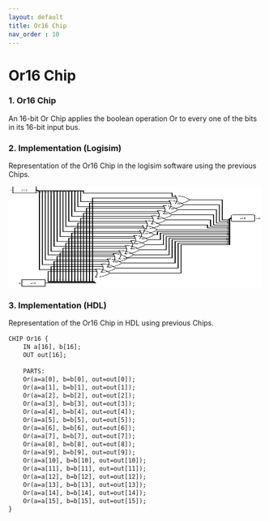 ```yaml
---
layout: default
title: Or16 Chip
nav_order : 10
---
```


# Or16 Chip 

### 1. Or16 Chip
An 16-bit Or Chip applies the boolean operation Or to every one of the bits in its 16-bit input bus.

### 2. Implementation (Logisim)
Representation of the Or16 Chip in the logisim software using the previous Chips.

<img src="\logisim\or16.png" width="500" height="200px"/> 


### 3. Implementation (HDL)
Representation of the Or16 Chip in HDL using previous Chips.


```hdl
CHIP Or16 {
    IN a[16], b[16];
    OUT out[16];

    PARTS:
    Or(a=a[0], b=b[0], out=out[0]);
    Or(a=a[1], b=b[1], out=out[1]);
    Or(a=a[2], b=b[2], out=out[2]);
    Or(a=a[3], b=b[3], out=out[3]);
    Or(a=a[4], b=b[4], out=out[4]);
    Or(a=a[5], b=b[5], out=out[5]);
    Or(a=a[6], b=b[6], out=out[6]);
    Or(a=a[7], b=b[7], out=out[7]);
    Or(a=a[8], b=b[8], out=out[8]);
    Or(a=a[9], b=b[9], out=out[9]);
    Or(a=a[10], b=b[10], out=out[10]);
    Or(a=a[11], b=b[11], out=out[11]);
    Or(a=a[12], b=b[12], out=out[12]);
    Or(a=a[13], b=b[13], out=out[13]);
    Or(a=a[14], b=b[14], out=out[14]);
    Or(a=a[15], b=b[15], out=out[15]);
}
 ```